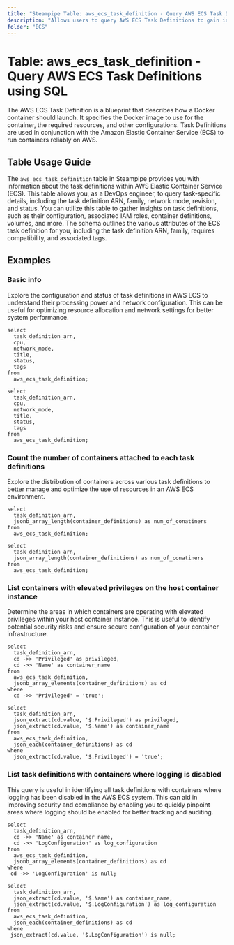 ```yaml
---
title: "Steampipe Table: aws_ecs_task_definition - Query AWS ECS Task Definitions using SQL"
description: "Allows users to query AWS ECS Task Definitions to gain insights into the configuration of running tasks in an ECS service. The table provides details such as task definition ARN, family, network mode, revision, status, and more."
folder: "ECS"
---
```


# Table: aws_ecs_task_definition - Query AWS ECS Task Definitions using SQL

The AWS ECS Task Definition is a blueprint that describes how a Docker container should launch. It specifies the Docker image to use for the container, the required resources, and other configurations. Task Definitions are used in conjunction with the Amazon Elastic Container Service (ECS) to run containers reliably on AWS.

## Table Usage Guide

The `aws_ecs_task_definition` table in Steampipe provides you with information about the task definitions within AWS Elastic Container Service (ECS). This table allows you, as a DevOps engineer, to query task-specific details, including the task definition ARN, family, network mode, revision, and status. You can utilize this table to gather insights on task definitions, such as their configuration, associated IAM roles, container definitions, volumes, and more. The schema outlines the various attributes of the ECS task definition for you, including the task definition ARN, family, requires compatibility, and associated tags.

## Examples

### Basic info
Explore the configuration and status of task definitions in AWS ECS to understand their processing power and network configuration. This can be useful for optimizing resource allocation and network settings for better system performance.

```sql+postgres
select
  task_definition_arn,
  cpu,
  network_mode,
  title,
  status,
  tags
from
  aws_ecs_task_definition;
```

```sql+sqlite
select
  task_definition_arn,
  cpu,
  network_mode,
  title,
  status,
  tags
from
  aws_ecs_task_definition;
```


### Count the number of containers attached to each task definitions
Explore the distribution of containers across various task definitions to better manage and optimize the use of resources in an AWS ECS environment.

```sql+postgres
select
  task_definition_arn,
  jsonb_array_length(container_definitions) as num_of_conatiners
from
  aws_ecs_task_definition;
```

```sql+sqlite
select
  task_definition_arn,
  json_array_length(container_definitions) as num_of_conatiners
from
  aws_ecs_task_definition;
```

### List containers with elevated privileges on the host container instance
Determine the areas in which containers are operating with elevated privileges within your host container instance. This is useful to identify potential security risks and ensure secure configuration of your container infrastructure.

```sql+postgres
select
  task_definition_arn,
  cd ->> 'Privileged' as privileged,
  cd ->> 'Name' as container_name
from
  aws_ecs_task_definition,
  jsonb_array_elements(container_definitions) as cd
where
  cd ->> 'Privileged' = 'true';
```

```sql+sqlite
select
  task_definition_arn,
  json_extract(cd.value, '$.Privileged') as privileged,
  json_extract(cd.value, '$.Name') as container_name
from
  aws_ecs_task_definition,
  json_each(container_definitions) as cd
where
  json_extract(cd.value, '$.Privileged') = 'true';
```


### List task definitions with containers where logging is disabled
This query is useful in identifying all task definitions with containers where logging has been disabled in the AWS ECS system. This can aid in improving security and compliance by enabling you to quickly pinpoint areas where logging should be enabled for better tracking and auditing.

```sql+postgres
select
  task_definition_arn,
  cd ->> 'Name' as container_name,
  cd ->> 'LogConfiguration' as log_configuration
from
  aws_ecs_task_definition,
  jsonb_array_elements(container_definitions) as cd
where
 cd ->> 'LogConfiguration' is null;
```

```sql+sqlite
select
  task_definition_arn,
  json_extract(cd.value, '$.Name') as container_name,
  json_extract(cd.value, '$.LogConfiguration') as log_configuration
from
  aws_ecs_task_definition,
  json_each(container_definitions) as cd
where
 json_extract(cd.value, '$.LogConfiguration') is null;
```